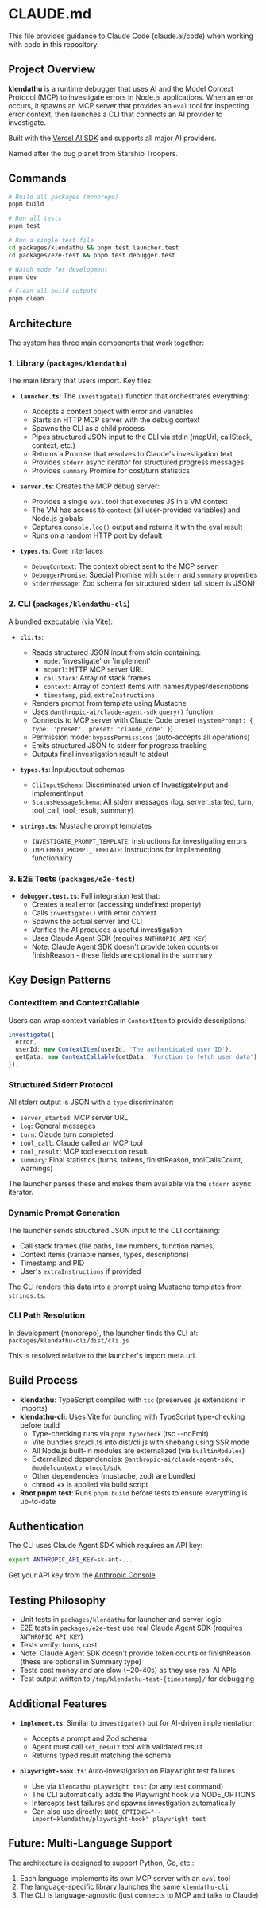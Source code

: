 # CLAUDE.md

This file provides guidance to Claude Code (claude.ai/code) when working with code in this repository.

## Project Overview

**klendathu** is a runtime debugger that uses AI and the Model Context Protocol (MCP) to investigate errors in Node.js applications. When an error occurs, it spawns an MCP server that provides an `eval` tool for inspecting error context, then launches a CLI that connects an AI provider to investigate.

Built with the [Vercel AI SDK](https://sdk.vercel.ai) and supports all major AI providers.

Named after the bug planet from Starship Troopers.

## Commands

```bash
# Build all packages (monorepo)
pnpm build

# Run all tests
pnpm test

# Run a single test file
cd packages/klendathu && pnpm test launcher.test
cd packages/e2e-test && pnpm test debugger.test

# Watch mode for development
pnpm dev

# Clean all build outputs
pnpm clean
```

## Architecture

The system has three main components that work together:

### 1. Library (`packages/klendathu`)

The main library that users import. Key files:

- **`launcher.ts`**: The `investigate()` function that orchestrates everything:
  - Accepts a context object with error and variables
  - Starts an HTTP MCP server with the debug context
  - Spawns the CLI as a child process
  - Pipes structured JSON input to the CLI via stdin (mcpUrl, callStack, context, etc.)
  - Returns a Promise that resolves to Claude's investigation text
  - Provides `stderr` async iterator for structured progress messages
  - Provides `summary` Promise for cost/turn statistics

- **`server.ts`**: Creates the MCP debug server:
  - Provides a single `eval` tool that executes JS in a VM context
  - The VM has access to `context` (all user-provided variables) and Node.js globals
  - Captures `console.log()` output and returns it with the eval result
  - Runs on a random HTTP port by default

- **`types.ts`**: Core interfaces
  - `DebugContext`: The context object sent to the MCP server
  - `DebuggerPromise`: Special Promise with `stderr` and `summary` properties
  - `StderrMessage`: Zod schema for structured stderr (all stderr is JSON)

### 2. CLI (`packages/klendathu-cli`)

A bundled executable (via Vite):

- **`cli.ts`**:
  - Reads structured JSON input from stdin containing:
    - `mode`: 'investigate' or 'implement'
    - `mcpUrl`: HTTP MCP server URL
    - `callStack`: Array of stack frames
    - `context`: Array of context items with names/types/descriptions
    - `timestamp`, `pid`, `extraInstructions`
  - Renders prompt from template using Mustache
  - Uses `@anthropic-ai/claude-agent-sdk` `query()` function
  - Connects to MCP server with Claude Code preset (`systemPrompt: { type: 'preset', preset: 'claude_code' }`)
  - Permission mode: `bypassPermissions` (auto-accepts all operations)
  - Emits structured JSON to stderr for progress tracking
  - Outputs final investigation result to stdout

- **`types.ts`**: Input/output schemas
  - `CliInputSchema`: Discriminated union of InvestigateInput and ImplementInput
  - `StatusMessageSchema`: All stderr messages (log, server_started, turn, tool_call, tool_result, summary)

- **`strings.ts`**: Mustache prompt templates
  - `INVESTIGATE_PROMPT_TEMPLATE`: Instructions for investigating errors
  - `IMPLEMENT_PROMPT_TEMPLATE`: Instructions for implementing functionality

### 3. E2E Tests (`packages/e2e-test`)

- **`debugger.test.ts`**: Full integration test that:
  - Creates a real error (accessing undefined property)
  - Calls `investigate()` with error context
  - Spawns the actual server and CLI
  - Verifies the AI produces a useful investigation
  - Uses Claude Agent SDK (requires `ANTHROPIC_API_KEY`)
  - Note: Claude Agent SDK doesn't provide token counts or finishReason - these fields are optional in the summary

## Key Design Patterns

### ContextItem and ContextCallable

Users can wrap context variables in `ContextItem` to provide descriptions:

```typescript
investigate({
  error,
  userId: new ContextItem(userId, 'The authenticated user ID'),
  getData: new ContextCallable(getData, 'Function to fetch user data')
});
```

### Structured Stderr Protocol

All stderr output is JSON with a `type` discriminator:
- `server_started`: MCP server URL
- `log`: General messages
- `turn`: Claude turn completed
- `tool_call`: Claude called an MCP tool
- `tool_result`: MCP tool execution result
- `summary`: Final statistics (turns, tokens, finishReason, toolCallsCount, warnings)

The launcher parses these and makes them available via the `stderr` async iterator.

### Dynamic Prompt Generation

The launcher sends structured JSON input to the CLI containing:
- Call stack frames (file paths, line numbers, function names)
- Context items (variable names, types, descriptions)
- Timestamp and PID
- User's `extraInstructions` if provided

The CLI renders this data into a prompt using Mustache templates from `strings.ts`.

### CLI Path Resolution

In development (monorepo), the launcher finds the CLI at:
`packages/klendathu-cli/dist/cli.js`

This is resolved relative to the launcher's import.meta.url.

## Build Process

- **klendathu**: TypeScript compiled with `tsc` (preserves .js extensions in imports)
- **klendathu-cli**: Uses Vite for bundling with TypeScript type-checking before build
  - Type-checking runs via `pnpm typecheck` (tsc --noEmit)
  - Vite bundles src/cli.ts into dist/cli.js with shebang using SSR mode
  - All Node.js built-in modules are externalized (via `builtinModules`)
  - Externalized dependencies: `@anthropic-ai/claude-agent-sdk`, `@modelcontextprotocol/sdk`
  - Other dependencies (mustache, zod) are bundled
  - chmod +x is applied via build script
- **Root pnpm test**: Runs `pnpm build` before tests to ensure everything is up-to-date

## Authentication

The CLI uses Claude Agent SDK which requires an API key:

```bash
export ANTHROPIC_API_KEY=sk-ant-...
```

Get your API key from the [Anthropic Console](https://console.anthropic.com/).

## Testing Philosophy

- Unit tests in `packages/klendathu` for launcher and server logic
- E2E tests in `packages/e2e-test` use real Claude Agent SDK (requires `ANTHROPIC_API_KEY`)
- Tests verify: turns, cost
- Note: Claude Agent SDK doesn't provide token counts or finishReason (these are optional in Summary type)
- Tests cost money and are slow (~20-40s) as they use real AI APIs
- Test output written to `/tmp/klendathu-test-{timestamp}/` for debugging

## Additional Features

- **`implement.ts`**: Similar to `investigate()` but for AI-driven implementation
  - Accepts a prompt and Zod schema
  - Agent must call `set_result` tool with validated result
  - Returns typed result matching the schema

- **`playwright-hook.ts`**: Auto-investigation on Playwright test failures
  - Use via `klendathu playwright test` (or any test command)
  - The CLI automatically adds the Playwright hook via NODE_OPTIONS
  - Intercepts test failures and spawns investigation automatically
  - Can also use directly: `NODE_OPTIONS="--import=klendathu/playwright-hook" playwright test`

## Future: Multi-Language Support

The architecture is designed to support Python, Go, etc.:
1. Each language implements its own MCP server with an `eval` tool
2. The language-specific library launches the same `klendathu-cli`
3. The CLI is language-agnostic (just connects to MCP and talks to Claude)
